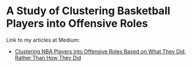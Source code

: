 # A Study of Clustering Basketball Players into Offensive Roles

Link to my articles at Medium:
- [Clustering NBA Players into Offensive Roles Based on What They Did, Rather Than How They Did](https://medium.com/@xulianrenzoku/clustering-nba-players-into-offensive-roles-based-on-what-they-did-rather-than-how-they-did-1d4d371b7881)

